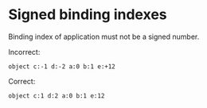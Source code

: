 # Signed binding indexes

Binding index of application must not be a signed number.

Incorrect:

```eo
object c:-1 d:-2 a:0 b:1 e:+12
```

Correct:

```eo
object c:1 d:2 a:0 b:1 e:12
```